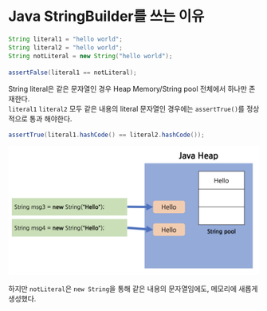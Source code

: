 # Java StringBuilder를 쓰는 이유

```java
String literal1 = "hello world";
String literal2 = "hello world";
String notLiteral = new String("hello world");

assertFalse(literal1 == notLiteral);
```

String literal은 같은 문자열인 경우 Heap Memory/String pool 전체에서 하나만 존재한다.  
`literal1` `literal2` 모두 같은 내용의 literal 문자열인 경우에는 `assertTrue()`를 정상적으로 통과 해야한다.

```java
assertTrue(literal1.hashCode() == literal2.hashCode());
```

<p align="center">
    <img src="../../img/notLiteral.png" width="680px">
</p>

하지만 `notLiteral`은 `new String`을 통해 같은 내용의 문자열임에도, 메모리에 새롭게 생성했다.  
